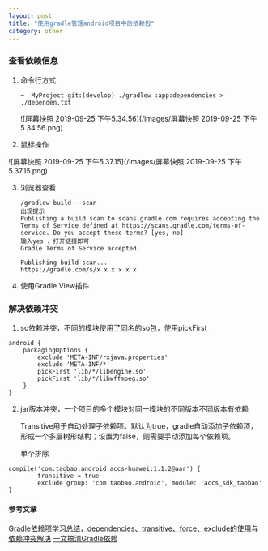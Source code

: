 ```yaml
---
layout: post
title: "使用gradle管理android项目中的依赖包"
category: other
---
```




### 查看依赖信息

1. 命令行方式

   ```
   ➜  MyProject git:(develop) ./gradlew :app:dependencies > ./dependen.txt
   ```
   ![屏幕快照 2019-09-25 下午5.34.56](/images/屏幕快照 2019-09-25 下午5.34.56.png)
2. 鼠标操作

![屏幕快照 2019-09-25 下午5.37.15](/images/屏幕快照 2019-09-25 下午5.37.15.png)



3. 浏览器查看

   ```
   /gradlew build --scan
   出现提示
   Publishing a build scan to scans.gradle.com requires accepting the Terms of Service defined at https://scans.gradle.com/terms-of-service. Do you accept these terms? [yes, no]
   输入yes ，打开链接即可
   Gradle Terms of Service accepted.
   
   Publishing build scan...
   https://gradle.com/s/x x x x x x
   ```

4. 使用Gradle View插件

   

### 解决依赖冲突

1. so依赖冲突，不同的模块使用了同名的so包，使用pickFirst

```
android {
    packagingOptions {
        exclude 'META-INF/rxjava.properties'
        exclude 'META-INF/*'
        pickFirst 'lib/*/libengine.so'
        pickFirst 'lib/*/libwffmpeg.so'
    }
}
```

2. jar版本冲突，一个项目的多个模块对同一模块的不同版本不同版本有依赖

   Transitive用于自动处理子依赖项。默认为true，gradle自动添加子依赖项，形成一个多层树形结构；设置为false，则需要手动添加每个依赖项。

   单个排除

```
compile('com.taobao.android:accs-huawei:1.1.2@aar') {
        transitive = true
        exclude group: 'com.taobao.android', module: 'accs_sdk_taobao'
}
```

   

#### 参考文章

   [Gradle依赖项学习总结，dependencies、transitive、force、exclude的使用与依赖冲突解决](http://www.paincker.com/gradle-dependencies)
   [一文搞清Gradle依赖](https://www.bjsxt.com/a/10771.html)

